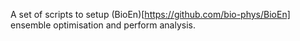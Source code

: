 A set of scripts to setup (BioEn)[https://github.com/bio-phys/BioEn] ensemble optimisation and perform analysis.